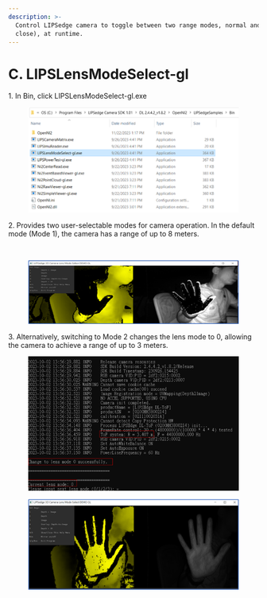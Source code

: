 ```yaml
---
description: >-
  Control LIPSedge camera to toggle between two range modes, normal and near(or
  close), at runtime.
---
```


# C. LIPSLensModeSelect-gl

1\. In Bin, click LIPSLensModeSelect-gl.exe

<figure><img src="../../.gitbook/assets/image (36).png" alt=""><figcaption></figcaption></figure>

2\. Provides two user-selectable modes for camera operation. In the default mode (Mode 1), the camera has a range of up to 8 meters.
<figure><img src="../../.gitbook/assets/global_camera/sample_codes/ image (40).png" alt=""><figcaption></figcaption></figure>
<figure><img src="../../.gitbook/assets/global_camera/sample_codes/image (39).png" alt=""><figcaption></figcaption></figure>

3\. Alternatively, switching to Mode 2 changes the lens mode to 0, allowing the camera to achieve a range of up to 3 meters.
<figure><img src="../../.gitbook/assets/global_camera/sample_codes/image (44).png" alt=""><figcaption></figcaption></figure>
<figure><img src="../../.gitbook/assets/global_camera/sample_codes/image (45).png" alt=""><figcaption></figcaption></figure>